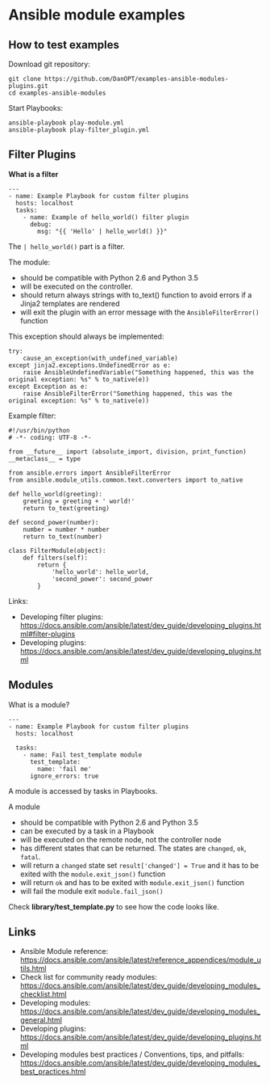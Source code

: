 # Ansible module examples

## How to test examples

Download git repository:
```
git clone https://github.com/DanOPT/examples-ansible-modules-plugins.git
cd examples-ansible-modules
```

Start Playbooks:
```
ansible-playbook play-module.yml
ansible-playbook play-filter_plugin.yml
```

## Filter Plugins

**What is a filter**
```
---
- name: Example Playbook for custom filter plugins
  hosts: localhost
  tasks:
    - name: Example of hello_world() filter plugin
      debug:
        msg: "{{ 'Hello' | hello_world() }}"
```

The `| hello_world()` part is a filter. 

The module:
- should be compatible with Python 2.6 and Python 3.5
- will be executed on the controller.
- should return always strings with to_text() function to avoid errors if a Jinja2 templates are rendered
- will exit the plugin with an error message with the `AnsibleFilterError()` function 

This exception should always be implemented:
```
try:
    cause_an_exception(with_undefined_variable)
except jinja2.exceptions.UndefinedError as e:
    raise AnsibleUndefinedVariable("Something happened, this was the original exception: %s" % to_native(e))
except Exception as e:
    raise AnsibleFilterError("Something happened, this was the original exception: %s" % to_native(e))
```

Example filter:
```
#!/usr/bin/python
# -*- coding: UTF-8 -*-

from __future__ import (absolute_import, division, print_function)
__metaclass__ = type

from ansible.errors import AnsibleFilterError
from ansible.module_utils.common.text.converters import to_native

def hello_world(greeting):
    greeting = greeting + ' world!'
    return to_text(greeting)

def second_power(number):
    number = number * number
    return to_text(number)

class FilterModule(object):
    def filters(self):
        return {
            'hello_world': hello_world,
            'second_power': second_power
        }
```

Links:
- Developing filter plugins: https://docs.ansible.com/ansible/latest/dev_guide/developing_plugins.html#filter-plugins
- Developing plugins: https://docs.ansible.com/ansible/latest/dev_guide/developing_plugins.html

## Modules

What is a module?
```
---
- name: Example Playbook for custom filter plugins
  hosts: localhost

  tasks:
    - name: Fail test_template module
      test_template:
        name: 'fail me'
      ignore_errors: true
```

A module is accessed by tasks in Playbooks.

A module
- should be compatible with Python 2.6 and Python 3.5
- can be executed by a task in a Playbook
- will be executed on the remote node, not the controller node
- has different states that can be returned. The states are `changed`, `ok`, `fatal`.
- will return a `changed` state set `result['changed'] = True` and it has to be exited with the `module.exit_json()` function
- will return `ok` and has to be exited with `module.exit_json()` function
- will fail the module exit `module.fail_json()`

Check __library/test_template.py__ to see how the code looks like.

## Links
- Ansible Module reference: https://docs.ansible.com/ansible/latest/reference_appendices/module_utils.html
- Check list for community ready modules: https://docs.ansible.com/ansible/latest/dev_guide/developing_modules_checklist.html
- Developing modules: https://docs.ansible.com/ansible/latest/dev_guide/developing_modules_general.html
- Developing plugins: https://docs.ansible.com/ansible/latest/dev_guide/developing_plugins.html
- Developing modules best practices / Conventions, tips, and pitfalls: https://docs.ansible.com/ansible/latest/dev_guide/developing_modules_best_practices.html
